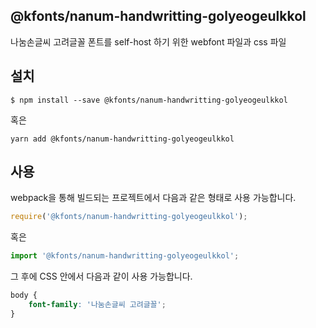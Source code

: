 
@kfonts/nanum-handwritting-golyeogeulkkol
---------------------

나눔손글씨 고려글꼴 폰트를 self-host 하기 위한 webfont 파일과 css 파일

설치
----

```
$ npm install --save @kfonts/nanum-handwritting-golyeogeulkkol
```

혹은

```
yarn add @kfonts/nanum-handwritting-golyeogeulkkol
```

사용
----

webpack을 통해 빌드되는 프로젝트에서 다음과 같은 형태로 사용 가능합니다.

```js
require('@kfonts/nanum-handwritting-golyeogeulkkol');
```

혹은

```js
import '@kfonts/nanum-handwritting-golyeogeulkkol';
```

그 후에 CSS 안에서 다음과 같이 사용 가능합니다.

```css
body {
    font-family: '나눔손글씨 고려글꼴';
}
```
